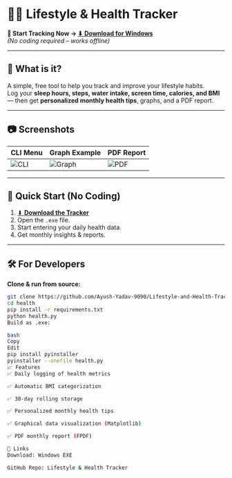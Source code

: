 
# 🏋️‍♂️ Lifestyle & Health Tracker

**🎯 Start Tracking Now → [⬇ Download for Windows](https://www.dropbox.com/scl/fi/1u69qew13cftieplb2rhq/health.exe?rlkey=c8k5vnqv7ijnyvdou02mp1mq3&st=8os487hs&dl=1)**  
*(No coding required – works offline)*



---

## 📌 What is it?
A simple, free tool to help you track and improve your lifestyle habits.  
Log your **sleep hours, steps, water intake, screen time, calories, and BMI** — then get **personalized monthly health tips**, graphs, and a PDF report.

---

## 📷 Screenshots
| CLI Menu | Graph Example | PDF Report |
|----------|---------------|------------|
| ![CLI](Health\CLI.png) | ![Graph](Health\Bmi_Category.png ) | ![PDF](Health\Report.png) |

---

## 🚀 Quick Start (No Coding)
1. [⬇ **Download the Tracker**](https://www.dropbox.com/scl/fi/1u69qew13cftieplb2rhq/health.exe?rlkey=c8k5vnqv7ijnyvdou02mp1mq3&st=8os487hs&dl=1)  
2. Open the `.exe` file.  
3. Start entering your daily health data.  
4. Get monthly insights & reports.

---

## 🛠️ For Developers
**Clone & run from source:**
```bash
git clone https://github.com/Ayush-Yadav-9090/Lifestyle-and-Health-Tracker-
cd health
pip install -r requirements.txt
python health.py
Build as .exe:

bash
Copy
Edit
pip install pyinstaller
pyinstaller --onefile health.py
📈 Features
✅ Daily logging of health metrics

✅ Automatic BMI categorization

✅ 30-day rolling storage

✅ Personalized monthly health tips

✅ Graphical data visualization (Matplotlib)

✅ PDF monthly report (FPDF)

🔗 Links
Download: Windows EXE 

GitHub Repo: Lifestyle & Health Tracker
